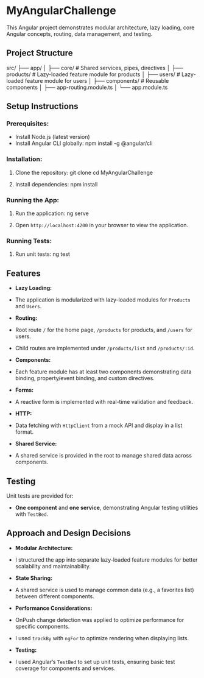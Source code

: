 # MyAngularChallenge

This Angular project demonstrates modular architecture, lazy loading, core Angular concepts, routing, data management, and testing.

## Project Structure

src/ ├── app/ │ ├── core/ # Shared services, pipes, directives │ ├── products/ # Lazy-loaded feature module for products │ ├── users/ # Lazy-loaded feature module for users │ ├── components/ # Reusable components │ ├── app-routing.module.ts │ └── app.module.ts


## Setup Instructions

### Prerequisites:
- Install Node.js (latest version)
- Install Angular CLI globally: npm install -g @angular/cli


### Installation:
1. Clone the repository: git clone <repository-url> cd MyAngularChallenge

2. Install dependencies: npm install


### Running the App:
1. Run the application: ng serve

2. Open `http://localhost:4200` in your browser to view the application.

### Running Tests:
1. Run unit tests: ng test


## Features

- **Lazy Loading:** 
- The application is modularized with lazy-loaded modules for `Products` and `Users`.

- **Routing:**
- Root route `/` for the home page, `/products` for products, and `/users` for users.
- Child routes are implemented under `/products/list` and `/products/:id`.

- **Components:**
- Each feature module has at least two components demonstrating data binding, property/event binding, and custom directives.

- **Forms:**
- A reactive form is implemented with real-time validation and feedback.

- **HTTP:**
- Data fetching with `HttpClient` from a mock API and display in a list format.

- **Shared Service:**
- A shared service is provided in the root to manage shared data across components.

## Testing

Unit tests are provided for:
- **One component** and **one service**, demonstrating Angular testing utilities with `TestBed`.

## Approach and Design Decisions

- **Modular Architecture:** 
- I structured the app into separate lazy-loaded feature modules for better scalability and maintainability.

- **State Sharing:**
- A shared service is used to manage common data (e.g., a favorites list) between different components.

- **Performance Considerations:** 
- OnPush change detection was applied to optimize performance for specific components.
- I used `trackBy` with `ngFor` to optimize rendering when displaying lists.

- **Testing:** 
- I used Angular’s `TestBed` to set up unit tests, ensuring basic test coverage for components and services.

